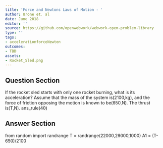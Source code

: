 ```yaml
---
title: 'Force and Newtons Laws of Motion - '
author: Urone et. al
date: June 2018
editor: ''
source: https://github.com/openwebwork/webwork-open-problem-library
type: ''
tags:
- accelerationforceNewton
outcomes:
- TBD
assets:
- Rocket_Sled.png
---
```


## Question Section 

If the rocket sled starts with only one rocket burning, what is its acceleration? Assume that the mass of the system is(2100,kg), and the force of friction opposing the motion is known to be(650,N). The thrust is(T,N). 
ans_rule(40)


## Answer Section

from random import randrange
T = randrange(22000,26000,1000)
A1 = (T-650)/2100
